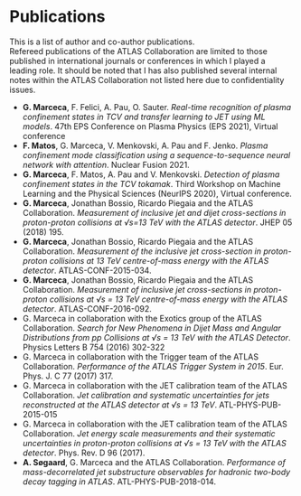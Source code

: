# Publications
This is a list of author and co-author publications.\
Refereed publications of the ATLAS Collaboration are limited to those published in international journals or conferences in which I played a leading role. It should be noted that I has also published several internal notes within the ATLAS Collaboration not listed here due to confidentiality issues.

- **G. Marceca**, F. Felici, A. Pau, O. Sauter. *Real-time recognition of plasma confinement states in TCV and transfer learning to JET using ML models*. 47th EPS Conference on Plasma Physics (EPS 2021), Virtual conference
- **F. Matos**, G. Marceca, V. Menkovski, A. Pau and F. Jenko. *Plasma confinement mode classification using a sequence-to-sequence neural network with attention*. Nuclear Fusion 2021.
- **G. Marceca**, F. Matos, A. Pau and V. Menkovski. *Detection of plasma confinement states in the TCV tokamak*. Third Workshop on Machine Learning and the Physical Sciences (NeurIPS 2020), Virtual conference.
- **G. Marceca**, Jonathan Bossio, Ricardo Piegaia and the ATLAS Collaboration. *Measurement of inclusive jet and dijet cross-sections in proton-proton collisions at √s=13 TeV with the ATLAS detector*. JHEP 05 (2018) 195.
- **G. Marceca**, Jonathan Bossio, Ricardo Piegaia and the ATLAS Collaboration. *Measurement of the inclusive jet cross-section in proton-proton collisions at 13 TeV centre-of-mass energy with the ATLAS detector*. ATLAS-CONF-2015-034.
- **G. Marceca**, Jonathan Bossio, Ricardo Piegaia and the ATLAS Collaboration. *Measurement of inclusive jet cross-sections in proton-proton collisions at √s = 13 TeV centre-of-mass energy with the ATLAS detector*. ATLAS-CONF-2016-092.
- G. Marceca in collaboration with the Exotics group of the ATLAS Collaboration. *Search for New Phenomena in Dijet Mass and Angular Distributions from pp Collisions at √s = 13 TeV with the ATLAS Detector*. Physics Letters B 754 (2016) 302-322
- G. Marceca in collaboration with the Trigger team of the ATLAS Collaboration. *Performance of the ATLAS Trigger System in 2015*. Eur. Phys. J. C 77 (2017) 317.
- G. Marceca in collaboration with the JET calibration team of the ATLAS Collaboration. *Jet calibration and systematic uncertainties for jets reconstructed at the ATLAS detector at √s = 13 TeV*. ATL-PHYS-PUB-2015-015
- G. Marceca in collaboration with the JET calibration team of the ATLAS Collaboration. *Jet energy scale measurements and their systematic uncertainties in proton-proton collisions at √s = 13 TeV with the ATLAS detector*. Phys. Rev. D 96 (2017).
- **A. Søgaard**, G. Marceca and the ATLAS Collaboration. *Performance of mass-decorrelated jet substructure observables for hadronic two-body decay tagging in ATLAS*.  ATL-PHYS-PUB-2018-014.
